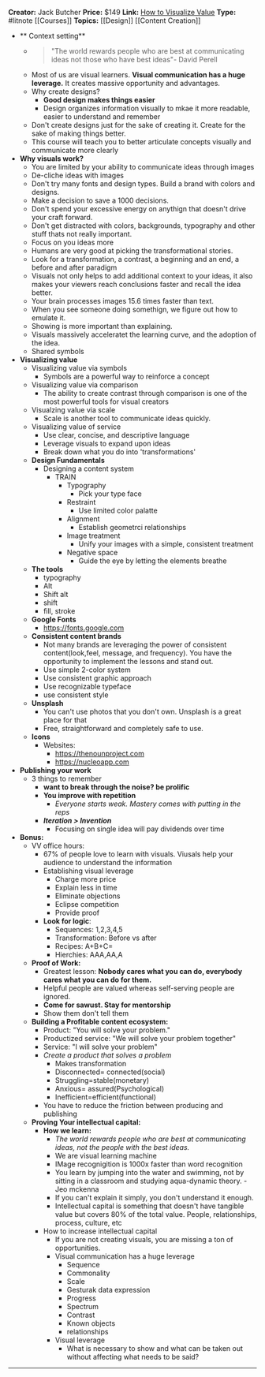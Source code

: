 ---
---
**Creator:** Jack Butcher
**Price:** $149
**Link:** [How to Visualize Value](https://visualizevalue.com/products/how-to-visualize-value)
**Type:** #litnote  [[Courses]]
**Topics:** [[Design]] [[Content Creation]]

- ** Context setting**
	- > "The world rewards people who are best at communicating ideas not those who have best ideas"-  David Perell
	- Most of us are visual learners. **Visual communication has a huge leverage.** It creates massive opportunity and advantages. 
	- Why create designs?
		- **Good design makes things easier**
		- Design organizes information visually to mkae it more readable, easier to understand and remember
	- Don't create designs just for the sake of creating it.  Create for the sake of making things better.
	- This course will teach you to  better articulate concepts visually and communicate more clearly
- **Why visuals work?**
	- You are limited by your ability to communicate ideas through images
	- De-cliche ideas with images
	- Don't try many fonts and design types. Build a brand with colors and designs.
	- Make a decision to save a 1000 decisions.
	- Don't spend your excessive energy on anythign that doesn't drive your craft forward.
	- Don't get distracted with colors, backgrounds, typography and other stuff thats not really important. 
	- Focus on you ideas more 
	- Humans are very good at picking the transformational stories.
	- Look for a transformation, a contrast, a beginning and an end, a before and after paradigm
	- Visuals not only helps to add additional context to your ideas, it also makes your viewers reach conclusions faster and recall the idea better.
	- Your brain processes images 15.6 times faster than text.
	- When you see someone doing somethign, we figure out how to emulate it. 
	- Showing is more important than explaining. 
	- Visuals massively acceleratet the learning curve, and the adoption of the idea.
	- Shared symbols
- **Visualizing value**
	- Visualizing value via symbols
		- Symbols are a powerful way to reinforce a concept
	- Visualizing value via comparison
		- The ability to create contrast through comparison is one of the most powerful tools for visual creators
	- Visualzing value via scale
		- Scale is another tool to communicate ideas quickly.
	- Visualizing value of service
		- Use clear, concise, and descriptive language
		- Leverage visuals to expand upon ideas
		- Break down what you do into 'transformations'
	- **Design Fundamentals**
		- Designing a content system
			- TRAIN
				- Typography
					- Pick your type face
				- Restraint
					- Use limited color palatte
				- Alignment
					- Establish geometrci relationships
				- Image treatment
					- Unify your images with a simple, consistent treatment
				- Negative space
					- Guide the eye by letting the elements breathe
	- **The tools**
		- typography
		- Alt
		- Shift alt
		- shift
		- fill, stroke
	- **Google Fonts**
		- https://fonts.google.com
	- **Consistent content brands**
		- Not many brands are leveraging the power of consistent content(look,feel, message, and frequency). You have the opportunity to implement the lessons and stand out.
		- Use simple 2-color system
		- Use consistent graphic approach
		- Use  recognizable typeface
		- use consistent style
	- **Unsplash**
		-  You can't use photos that you don't own. Unsplash is a great place for that
		- Free, straightforward and completely safe to use.
	- **Icons**
		- Websites:
			- https://thenounproject.com
			- https://nucleoapp.com
- **Publishing your work**
	- 3 things to remember
		- **want to break through the noise? be prolific**
		- **You improve with repetition**
			- *Everyone starts weak. Mastery comes with putting in the reps*
		- ***Iteration > Invention***
			- Focusing on single idea will pay dividends over time
- **Bonus:**
	- VV office hours:
		- 67% of people love to learn with visuals. Viusals help your audience to understand the information
		- Establishing visual leverage
			- Charge more price
			- Explain less in time
			- Eliminate objections
			- Eclipse competition
			- Provide proof
		- **Look for logic**:
			- Sequences: 1,2,3,4,5
			- Transformation: Before vs after
			- Recipes: A+B+C=
			- Hierchies: AAA,AA,A
	- **Proof of Work:**
		- Greatest lesson: **Nobody cares what you can do, everybody cares what you can do for them.**
		- Helpful people are valued whereas self-serving people are ignored.
		- **Come for sawust. Stay for mentorship**
		- Show them don't tell them
	- **Building a Profitable content ecosystem:**
		- Product: "You will solve your problem."
		- Productized service: "We will solve your problem together"
		- Service: "I will solve your problem"
		- *Create a product that solves a problem*
			- Makes transformation
			- Disconnected= connected(social)
			- Struggling=stable(monetary)
			- Anxious= assured(Psychological)
			- Inefficient=efficient(functional)
		- You have to reduce the friction between producing and publishing
	- **Proving Your intellectual capital:**
		- **How we learn:**
			- *The world rewards people who are best at communicating ideas, not the people with the best ideas.*
			- We are visual learning machine
			- IMage recognigition is 1000x faster than word recognition
			- You learn by jumping into the water and swimming, not by sitting in a classroom and studying aqua-dynamic theory. - Jeo mckenna
			- If you can't explain it simply, you don't understand it enough.
			- Intellectual capital is something that doesn't have tangible value but covers 80% of the total value. People, relationships, process, culture, etc
		- How to increase intellectual capital
			- If you are not creating visuals, you are missing a ton of opportunities.   
			- Visual communication has a huge leverage
				- Sequence
				- Commonality
				- Scale
				- Gesturak data expression
				- Progress
				- Spectrum
				- Contrast
				- Known objects
				- relationships
			- Visual leverage
				- What is necessary to show and what can be taken out without affecting what needs to be said?

----